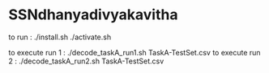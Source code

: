 # SSNdhanyadivyakavitha

to run : 
./install.sh
./activate.sh

to execute run 1 :
./decode_taskA_run1.sh TaskA-TestSet.csv
to execute run 2 :
./decode_taskA_run2.sh TaskA-TestSet.csv
